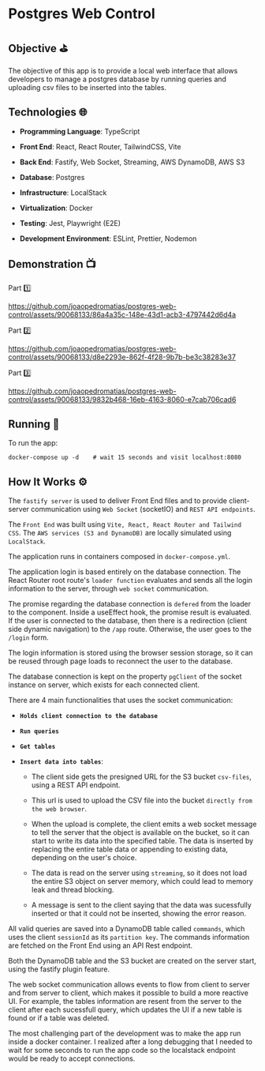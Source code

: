 # Postgres Web Control

## Objective ⛳

The objective of this app is to provide a local web interface that allows developers to manage a postgres database by running queries and uploading csv files to be inserted into the tables.

## Technologies 🌐

- **Programming Language**: TypeScript

- **Front End**: React, React Router, TailwindCSS, Vite

- **Back End**: Fastify, Web Socket, Streaming, AWS DynamoDB, AWS S3

- **Database**: Postgres

- **Infrastructure**: LocalStack

- **Virtualization**: Docker

- **Testing**: Jest, Playwright (E2E)

- **Development Environment**: ESLint, Prettier, Nodemon

## Demonstration 📺

Part 1️⃣

https://github.com/joaopedromatias/postgres-web-control/assets/90068133/86a4a35c-148e-43d1-acb3-4797442d6d4a

Part 2️⃣

https://github.com/joaopedromatias/postgres-web-control/assets/90068133/d8e2293e-862f-4f28-9b7b-be3c38283e37

Part 3️⃣

https://github.com/joaopedromatias/postgres-web-control/assets/90068133/9832b468-16eb-4163-8060-e7cab706cad6

## Running 🏃

To run the app:

```
docker-compose up -d    # wait 15 seconds and visit localhost:8080
```

## How It Works ⚙️

The `fastify server` is used to deliver Front End files and to provide client-server communication using `Web Socket` (socketIO) and `REST API endpoints`.

The `Front End` was built using `Vite, React, React Router and Tailwind CSS`. The `AWS services (S3 and DynamoDB)` are locally simulated using `LocalStack`.

The application runs in containers composed in `docker-compose.yml`.

The application login is based entirely on the database connection. The React Router root route's `loader function` evaluates and sends all the login information to the server, through `web socket` communication.

The promise regarding the database connection is `defered` from the loader to the component. Inside a useEffect hook, the promise result is evaluated. If the user is connected to the database, then there is a redirection (client side dynamic navigation) to the `/app` route. Otherwise, the user goes to the `/login` form.

The login information is stored using the browser session storage, so it can be reused through page loads to reconnect the user to the database.

The database connection is kept on the property `pgClient` of the socket instance on server, which exists for each connected client.

There are 4 main functionalities that uses the socket communication:

- **`Holds client connection to the database`**

- **`Run queries`**

- **`Get tables`**

- **`Insert data into tables`**:

  - The client side gets the presigned URL for the S3 bucket `csv-files`, using a REST API endpoint.

  - This url is used to upload the CSV file into the bucket `directly from the web browser`.

  - When the upload is complete, the client emits a web socket message to tell the server that the object is available on the bucket, so it can start to write its data into the specified table. The data is inserted by replacing the entire table data or appending to existing data, depending on the user's choice.

  - The data is read on the server using `streaming`, so it does not load the entire S3 object on server memory, which could lead to memory leak and thread blocking.

  - A message is sent to the client saying that the data was sucessfully inserted or that it could not be inserted, showing the error reason.

All valid queries are saved into a DynamoDB table called `commands`, which uses the client `sessionId` as its `partition key`. The commands information are fetched on the Front End using an API Rest endpoint.

Both the DynamoDB table and the S3 bucket are created on the server start, using the fastify plugin feature.

The web socket communication allows events to flow from client to server and from server to client, which makes it possible to build a more reactive UI. For example, the tables information are resent from the server to the client after each sucessfull query, which updates the UI if a new table is found or if a table was deleted.

The most challenging part of the development was to make the app run inside a docker container. I realized after a long debugging that I needed to wait for some seconds to run the app code so the localstack endpoint would be ready to accept connections.
